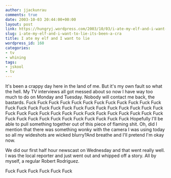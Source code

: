 ```yaml
---
author: jjackunrau
comments: true
date: 2003-10-03 20:44:00+00:00
layout: post
link: https://hungryj.wordpress.com/2003/10/03/i-ate-my-elf-and-i-want-to-lie-its-been-a-cra/
slug: i-ate-my-elf-and-i-want-to-lie-its-been-a-cra
title: I ate my elf and I want to lie
wordpress_id: 160
categories:
- tv
- whining
tags:
- jskool
- tv
---
```


It's been a crappy day here in the land of me.  But it's my own fault so what the hell.  My TV interviews all got messed about so now I have way too much to do on Monday and Tuesday.  Nobody will contact me back, the bastards.  Fuck Fuck Fuck Fuck Fuck Fuck Fuck Fuck Fuck Fuck Fuck Fuck Fuck Fuck Fuck Fuck Fuck Fuck Fuck Fuck Fuck Fuck Fuck Fuck Fuck Fuck Fuck Fuck Fuck Fuck Fuck Fuck Fuck Fuck Fuck Fuck Fuck Fuck Fuck Fuck Fuck Fuck Fuck Fuck Fuck Fuck Fuck Fuck Fuck Fuck Fuck Hopefully I'll be able to pull something together out of this piece of flaming shit.  Oh, did I mention that there was something wonky with the camera I was using today so all my wideshots are wicked blurry?And breathe and I'll pretend I'm okay now.

We did our first half hour newscast on Wednesday and that went really well.  I was the local reporter and just went out and whipped off a story.  All by myself, a regular Robert Rodriguez.

Fuck Fuck Fuck Fuck Fuck Fuck
